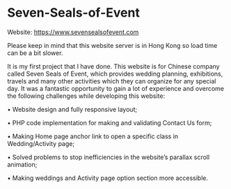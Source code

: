 # Seven-Seals-of-Event
Website: https://www.sevensealsofevent.com 

Please keep in mind that this website server is in Hong Kong so load time can be a bit slower. 

It is my first project that I have done. This website is for Chinese company called Seven Seals of Event, which provides wedding planning, exhibitions, travels and many other activities which they can organize for any special day. It was a fantastic opportunity to gain a lot of experience and overcome the following challenges while developing this website:


 •	Website design and fully responsive layout;
 
 •	PHP code implementation for making and validating Contact Us form;
 
 •	Making Home page anchor link to open a specific class in Wedding/Activity page;
 
 •	Solved problems to stop inefficiencies in the website’s parallax scroll animation;
 
 •	Making weddings and Activity page option section  more accessible.
